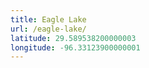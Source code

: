 ```yaml
---
title: Eagle Lake
url: /eagle-lake/
latitude: 29.589538200000003
longitude: -96.33123900000001
---
```

